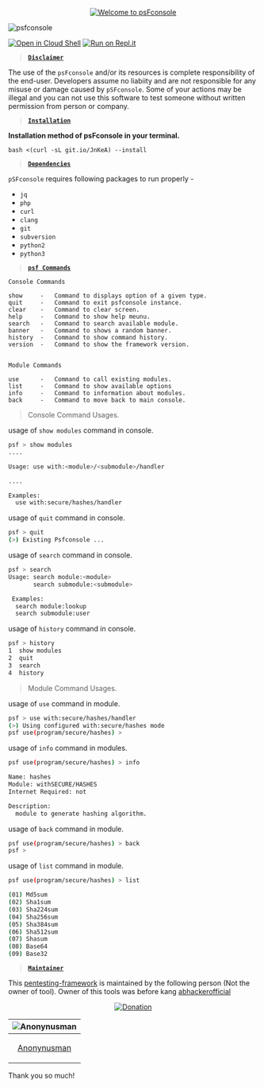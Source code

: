 <p align="center">
<a href="#"><img title="Welcome to psFconsole" src="https://user-images.githubusercontent.com/63346676/114345764-ef20fb00-9b7f-11eb-80a9-87db5953f5ea.png"></a>
</p>

![psfconsole](https://user-images.githubusercontent.com/63346676/119809462-c6bc4880-bf02-11eb-9756-0384878ead84.jpeg)

[![Open in Cloud Shell](https://user-images.githubusercontent.com/27065646/92304704-8d146d80-ef80-11ea-8c29-0deaabb1c702.png)](https://console.cloud.google.com/cloudshell/open?git_repo=https://github.com/Anonynusman/psFconsole&tutorial=README.md) [![Run on Repl.it](https://user-images.githubusercontent.com/27065646/92304596-bf719b00-ef7f-11ea-987f-2c1f3c323088.png)](https://repl.it/github/Anonynusman/psFconsole)

> **[`Disclaimer`](#)**

The use of the `psFconsole` and/or its resources is complete responsibility of the end-user. Developers assume no liabiity and are not responsible for any misuse or damage caused by `pSFconsole`. Some of your actions may be illegal and you can not use this software to test someone without written permission from person or company.

> **[`Installation`](#)**

**Installation method of psFconsole in your terminal.**

```bash <(curl -sL git.io/JnKeA) --install```

> **[`Dependencies`](#)**

`pSFconsole` requires following packages to run properly - 
- `jq`
- `php`
- `curl`
- `clang`
- `git`
- `subversion`
- `python2`
- `python3`

> **[`psf Commands`](#)**

  ```
Console Commands

show     -   Command to displays option of a given type.
quit     -   Command to exit psfconsole instance.
clear    -   Command to clear screen.
help     -   Command to show help meunu.
search   -   Command to search available module.
banner   -   Command to shows a random banner.
history  -   Command to show command history.
version  -   Command to show the framework version.


Module Commands

use      -   Command to call existing modules.
list     -   Command to show available options
info     -   Command to information about modules.
back     -   Command to move back to main console.
  ```

> Console Command Usages.

usage of `show modules` command in console.

```bash
psf > show modules
....

Usage: use with:<module>/<submodule>/handler

....

Examples:
  use with:secure/hashes/handler
```

usage of `quit` command in console.
```bash
psf > quit
(>) Existing Psfconsole ...
```

usage of `search` command in console.
```bash
psf > search
Usage: search module:<module>
       search submodule:<submodule>

 Examples:
  search module:lookup
  search submodule:user
```

usage of `history` command in console.
```bash
psf > history
1  show modules
2  quit
3  search
4  history
```

> Module Command Usages.

usage of `use` command in module.
```bash
psf > use with:secure/hashes/handler
(>) Using configured with:secure/hashes mode
psf use(program/secure/hashes) >
```

usage of `info` command in modules.
```bash
psf use(program/secure/hashes) > info

Name: hashes
Module: withSECURE/HASHES
Internet Required: not

Description:
  module to generate hashing algorithm.
```

usage of `back` command in module.

```bash
psf use(program/secure/hashes) > back
psf >
```

usage of `list` command in module.
```bash
psf use(program/secure/hashes) > list

(01) Md5sum
(02) Sha1sum
(03) Sha224sum
(04) Sha256sum
(05) Sha384sum
(06) Sha512sum
(07) Shasum
(08) Base64
(09) Base32
```

> **[`Maintainer`](#)**

This [pentesting-framework](https://github.com/Anonynusman/pSFconsole) is maintained by the following person (Not the owner of tool).
Owner of this tools was before kang [abhackerofficial](https://github.com/abhackerofficial/pentesting-framework)

<p align="center">
<a href="https://paypal.me/OsmankAccra?locale.x=en_US"><img title="Donation" src="https://user-images.githubusercontent.com/74892618/104415238-a618d500-5597-11eb-82a4-46b7c1913e2c.png"></a>
</p>

| ![Anonynusman](https://user-images.githubusercontent.com/85432917/122674138-5338ee80-d1c3-11eb-9970-d83742d088f5.jpg) |
| ----------------------------------------------------------------------------------------------------- |
| <p align="center"> [Anonynusman](https://github.com/Anonynusman)                                                   |</p>


  

Thank you so much!
